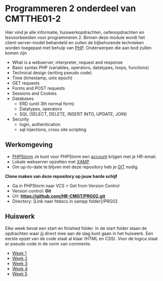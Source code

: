 # Programmeren 2 onderdeel van CMTTHE01-2

Hier vind je alle informatie, huiswerkopdrachten, oefenopdrachten en lesvoorbeelden voor programmeren 2. 
Binnen deze module wordt het client-server-model behandeld en zullen de bijbehorende technieken 
worden toegepast met behulp van [PHP](https://www.php.net/).
Onderwerpen die aan bod zullen komen zijn
- What is a webserver, interpreter, request and response
- Basic syntax PHP (variables, operators, datatypes, loops, functions)
- Technical design (writing pseudo code)
- Time (timestamp, unix epoch)
- GET requests
- Forms and POST requests
- Sessions and Cookies
- Databases 
	- ERD (until 3th normal form)
	- Datatypes, operators
	- SQL (SELECT, DELETE, INSERT INTO, UPDATE, JOIN)
- Security 
	- login, authentication
	- sql injections, cross site scripting



## Werkomgeving

- [PHPStorm](https://www.jetbrains.com/phpstorm/download/)
Je kunt voor PHPStorm een [account](https://www.jetbrains.com/shop/eform/students) krijgen met je HR-email.
- Lokale webserver opzetten met [XAMP](https://www.apachefriends.org/download.html).
- Om up-to-date te blijven met deze repository heb je [GIT](https://git-scm.com/book/en/v2/Getting-Started-Installing-Git) nodig.

**Clone maken van deze repository op jouw harde schijf**
- Ga in PHPStorm naar VCS > Get from Version Control
- Version control: **Git**
- Url: **https://github.com/HR-CMGT/PRG02.git**
- Directory: [Link naar htdocs in xampp folder]/PRG02

## Huiswerk

Elke week bevat een start en finished folder. In de start folder staan de opdrachten waar jij 
direct mee aan de slag kunt gaan in het huiswerk. Een eerste opzet van de code staat al klaar 
(HTML en CSS). Voor de logica staat er pseudo code in de vorm van comments. 
 
- [Week 1](week1/README.md)
- [Week 2](week2/README.md)
- [Week 3](week3/README.md)
- [Week 4](week4/README.md)
- [Week 5](week5/README.md)